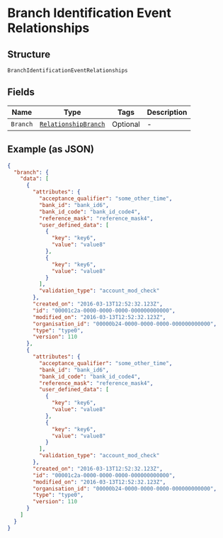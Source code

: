 
# Branch Identification Event Relationships

## Structure

`BranchIdentificationEventRelationships`

## Fields

| Name | Type | Tags | Description |
|  --- | --- | --- | --- |
| `Branch` | [`RelationshipBranch`](../../doc/models/relationship-branch.md) | Optional | - |

## Example (as JSON)

```json
{
  "branch": {
    "data": [
      {
        "attributes": {
          "acceptance_qualifier": "some_other_time",
          "bank_id": "bank_id6",
          "bank_id_code": "bank_id_code4",
          "reference_mask": "reference_mask4",
          "user_defined_data": [
            {
              "key": "key6",
              "value": "value8"
            },
            {
              "key": "key6",
              "value": "value8"
            }
          ],
          "validation_type": "account_mod_check"
        },
        "created_on": "2016-03-13T12:52:32.123Z",
        "id": "00001c2a-0000-0000-0000-000000000000",
        "modified_on": "2016-03-13T12:52:32.123Z",
        "organisation_id": "00000b24-0000-0000-0000-000000000000",
        "type": "type0",
        "version": 110
      },
      {
        "attributes": {
          "acceptance_qualifier": "some_other_time",
          "bank_id": "bank_id6",
          "bank_id_code": "bank_id_code4",
          "reference_mask": "reference_mask4",
          "user_defined_data": [
            {
              "key": "key6",
              "value": "value8"
            },
            {
              "key": "key6",
              "value": "value8"
            }
          ],
          "validation_type": "account_mod_check"
        },
        "created_on": "2016-03-13T12:52:32.123Z",
        "id": "00001c2a-0000-0000-0000-000000000000",
        "modified_on": "2016-03-13T12:52:32.123Z",
        "organisation_id": "00000b24-0000-0000-0000-000000000000",
        "type": "type0",
        "version": 110
      }
    ]
  }
}
```

